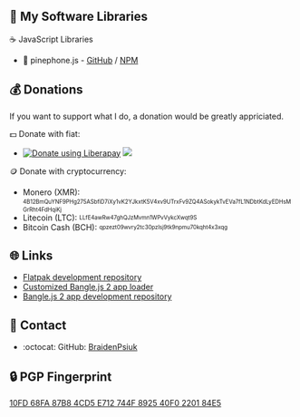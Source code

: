 <!-- ![](/img/happy-tanksgoving.gif) -->

<!-- # :wave: Hi, I'm Braiden -->
<!-- Welcome to my GitHub page. -->


## :page_facing_up: My Software Libraries

:coffee: JavaScript Libraries

- :iphone: pinephone.js - [GitHub](https://github.com/BraidenPsiuk/pinephone.js) / [NPM](https://www.npmjs.com/package/pinephone)


<!-- ## :book: My Guides / Tutorials

:penguin: How to run Linux on a...

- :computer: WinBook Tablet Computer (TW700/800/801/802) - [GitHub](https://github.com/BraidenPsiuk/linux-winbook)


--- -->


## :moneybag: Donations

If you want to support what I do, a donation would be greatly appriciated.

:dollar: Donate with fiat:

- <a href="https://liberapay.com/Braiden/donate"><img alt="Donate using Liberapay" src="https://liberapay.com/assets/widgets/donate.svg"></a> <img src="https://img.shields.io/liberapay/receives/Braiden.svg?logo=liberapay">

:coin: Donate with cryptocurrency:

- Monero (XMR): <sub><sup>4B12BmQuYNF9PHg275ASbfiD7iXy1vK2YJkxtK5V4xv9UTrxFv9ZQ4ASokykTvEVa7fL1NDbtKdLyEDHsMGrRht4FdHqiKj</sup></sub>
- Litecoin (LTC): <sub><sup>LLfE4awRw47ghQJzMvmn1WPvVykcXwqt9S</sup></sub>
- Bitcoin Cash (BCH): <sub><sup>qpzezt09wvry2tc30pzlsj9tk9npmu70kqht4x3xqg</sup></sub>


## :globe_with_meridians:	Links
<!-- - [Website](https://braiden.dev/) -->
<!-- - [Development blog](https://blog.braiden.dev/) -->
- [Flatpak development repository](https://flatpak.repo.braiden.dev/)
- [Customized Bangle.js 2 app loader](https://banglejs.repo.braiden.dev/)
- [Bangle.js 2 app development repository](https://github.com/BraidenPsiuk/BangleApps)


## :speech_balloon:	Contact
- :octocat:	GitHub: [BraidenPsiuk](https://github.com/BraidenPsiuk)
<!-- - :email: Email address: <a href="mailto:mail@braiden.dev">mail@braiden.dev</a> -->
<!-- - :m:	Matrix: @braiden:matrix.org -->


## :lock: PGP Fingerprint
[10FD 68FA 87B8 4CD5 E712 744F 8925 40F0 2201 84E5](https://pgp.braiden.dev/public.asc)

<!-- :octocat:	Become a GitHub Sponsor: -->



<!-- ![](/img/header-animation.gif) -->

<!--
![](/img/happy-tanksgoving.gif)
-->

<!--
I found that the ZamZar MKV to GIF converter works best to preserve page color:
https://www.zamzar.com/convert/mkv-to-gif/
-->




<!--854x366 - Probably the biggest image I can use here that will take up the whole width of the README-->
<!--
ffmpeg -i file.avi -vf "scale=1080:-1,split[s0][s1];[s0]palettegen[p];[s1][p]paletteuse" out.gif
This keeps the GIF under GitHub's filesize limit, fixes color issues and "speckling", and executes in under 6 seconds
-->
